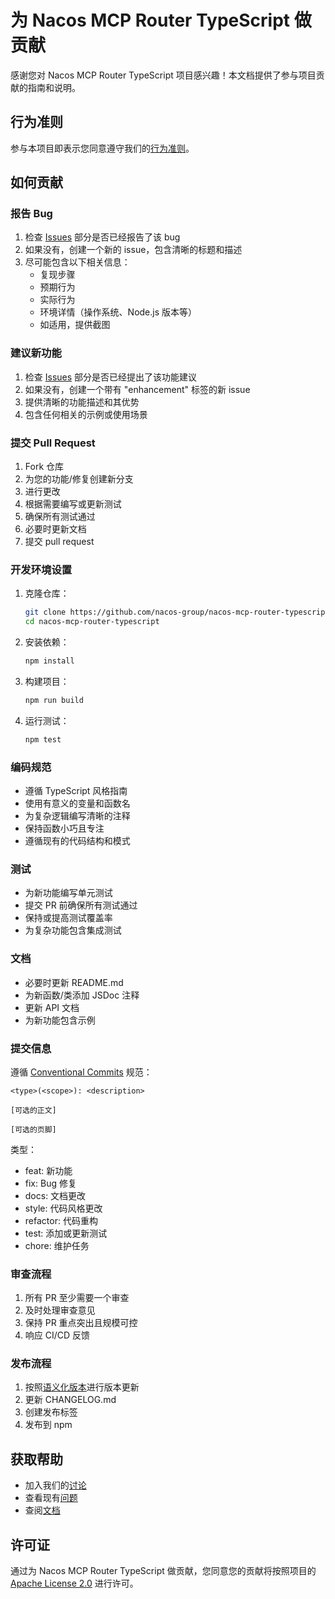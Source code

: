# 为 Nacos MCP Router TypeScript 做贡献

感谢您对 Nacos MCP Router TypeScript 项目感兴趣！本文档提供了参与项目贡献的指南和说明。

## 行为准则

参与本项目即表示您同意遵守我们的[行为准则](CODE_OF_CONDUCT.md)。

## 如何贡献

### 报告 Bug

1. 检查 [Issues](https://github.com/nacos-group/nacos-mcp-router-typescript/issues) 部分是否已经报告了该 bug
2. 如果没有，创建一个新的 issue，包含清晰的标题和描述
3. 尽可能包含以下相关信息：
   - 复现步骤
   - 预期行为
   - 实际行为
   - 环境详情（操作系统、Node.js 版本等）
   - 如适用，提供截图

### 建议新功能

1. 检查 [Issues](https://github.com/nacos-group/nacos-mcp-router-typescript/issues) 部分是否已经提出了该功能建议
2. 如果没有，创建一个带有 "enhancement" 标签的新 issue
3. 提供清晰的功能描述和其优势
4. 包含任何相关的示例或使用场景

### 提交 Pull Request

1. Fork 仓库
2. 为您的功能/修复创建新分支
3. 进行更改
4. 根据需要编写或更新测试
5. 确保所有测试通过
6. 必要时更新文档
7. 提交 pull request

### 开发环境设置

1. 克隆仓库：
   ```bash
   git clone https://github.com/nacos-group/nacos-mcp-router-typescript.git
   cd nacos-mcp-router-typescript
   ```

2. 安装依赖：
   ```bash
   npm install
   ```

3. 构建项目：
   ```bash
   npm run build
   ```

4. 运行测试：
   ```bash
   npm test
   ```

### 编码规范

- 遵循 TypeScript 风格指南
- 使用有意义的变量和函数名
- 为复杂逻辑编写清晰的注释
- 保持函数小巧且专注
- 遵循现有的代码结构和模式

### 测试

- 为新功能编写单元测试
- 提交 PR 前确保所有测试通过
- 保持或提高测试覆盖率
- 为复杂功能包含集成测试

### 文档

- 必要时更新 README.md
- 为新函数/类添加 JSDoc 注释
- 更新 API 文档
- 为新功能包含示例

### 提交信息

遵循 [Conventional Commits](https://www.conventionalcommits.org/) 规范：

```
<type>(<scope>): <description>

[可选的正文]

[可选的页脚]
```

类型：
- feat: 新功能
- fix: Bug 修复
- docs: 文档更改
- style: 代码风格更改
- refactor: 代码重构
- test: 添加或更新测试
- chore: 维护任务

### 审查流程

1. 所有 PR 至少需要一个审查
2. 及时处理审查意见
3. 保持 PR 重点突出且规模可控
4. 响应 CI/CD 反馈

### 发布流程

1. 按照[语义化版本](https://semver.org/)进行版本更新
2. 更新 CHANGELOG.md
3. 创建发布标签
4. 发布到 npm

## 获取帮助

- 加入我们的[讨论](https://github.com/nacos-group/nacos-mcp-router-typescript/discussions)
- 查看现有[问题](https://github.com/nacos-group/nacos-mcp-router-typescript/issues)
- 查阅[文档](https://nacos.io/docs/)

## 许可证

通过为 Nacos MCP Router TypeScript 做贡献，您同意您的贡献将按照项目的 [Apache License 2.0](LICENSE) 进行许可。 